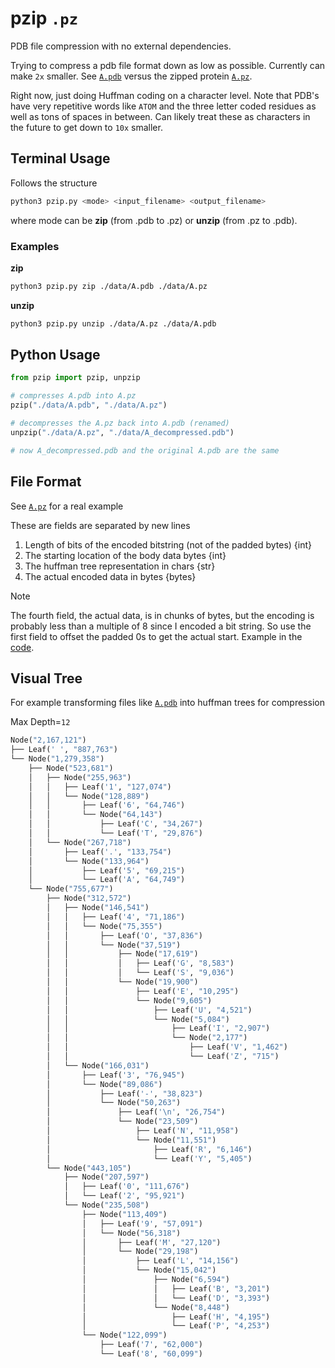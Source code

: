 # pzip `.pz`

PDB file compression with no external dependencies.

Trying to compress a pdb file format down as low as possible. Currently can make `2x` smaller. See [`A.pdb`](./data/A.pdb) versus the zipped protein [`A.pz`](./data/A.pz).

Right now, just doing Huffman coding on a character level. Note that PDB's have very repetitive words like `ATOM` and the three letter coded residues as well as tons of spaces in between. Can likely treat these as characters in the future to get down to `10x` smaller.


## Terminal Usage

Follows the structure

```bash
python3 pzip.py <mode> <input_filename> <output_filename>
```

where mode can be **zip** (from .pdb to .pz) or **unzip** (from .pz to .pdb).

### Examples

**zip**

```bash
python3 pzip.py zip ./data/A.pdb ./data/A.pz
```

**unzip**

```bash
python3 pzip.py unzip ./data/A.pz ./data/A.pdb
```

## Python Usage

```py
from pzip import pzip, unpzip

# compresses A.pdb into A.pz
pzip("./data/A.pdb", "./data/A.pz")

# decompresses the A.pz back into A.pdb (renamed)
unpzip("./data/A.pz", "./data/A_decompressed.pdb")

# now A_decompressed.pdb and the original A.pdb are the same
```

## File Format

See [`A.pz`](./data/A.pz) for a real example

These are fields are separated by new lines

1. Length of bits of the encoded bitstring (not of the padded bytes) {int}
2. The starting location of the body data bytes {int}
3. The huffman tree representation in chars {str}
4. The actual encoded data in bytes {bytes}

> [!NOTE]
> The fourth field, the actual data, is in chunks of bytes, but the encoding is probably less than a multiple of 8 since I encoded a bit string. So use the first field to offset the padded 0s to get the actual start. Example in the [code](./huff.py).

## Visual Tree

For example transforming files like [`A.pdb`](./data/A.pdb) into huffman trees for compression

Max Depth=`12`

```python
Node("2,167,121")
├── Leaf(' ', "887,763")
└── Node("1,279,358")
    ├── Node("523,681")
    │   ├── Node("255,963")
    │   │   ├── Leaf('1', "127,074")
    │   │   └── Node("128,889")
    │   │       ├── Leaf('6', "64,746")
    │   │       └── Node("64,143")
    │   │           ├── Leaf('C', "34,267")
    │   │           └── Leaf('T', "29,876")
    │   └── Node("267,718")
    │       ├── Leaf('.', "133,754")
    │       └── Node("133,964")
    │           ├── Leaf('5', "69,215")
    │           └── Leaf('A', "64,749")
    └── Node("755,677")
        ├── Node("312,572")
        │   ├── Node("146,541")
        │   │   ├── Leaf('4', "71,186")
        │   │   └── Node("75,355")
        │   │       ├── Leaf('O', "37,836")
        │   │       └── Node("37,519")
        │   │           ├── Node("17,619")
        │   │           │   ├── Leaf('G', "8,583")
        │   │           │   └── Leaf('S', "9,036")
        │   │           └── Node("19,900")
        │   │               ├── Leaf('E', "10,295")
        │   │               └── Node("9,605")
        │   │                   ├── Leaf('U', "4,521")
        │   │                   └── Node("5,084")
        │   │                       ├── Leaf('I', "2,907")
        │   │                       └── Node("2,177")
        │   │                           ├── Leaf('V', "1,462")
        │   │                           └── Leaf('Z', "715")
        │   └── Node("166,031")
        │       ├── Leaf('3', "76,945")
        │       └── Node("89,086")
        │           ├── Leaf('-', "38,823")
        │           └── Node("50,263")
        │               ├── Leaf('\n', "26,754")
        │               └── Node("23,509")
        │                   ├── Leaf('N', "11,958")
        │                   └── Node("11,551")
        │                       ├── Leaf('R', "6,146")
        │                       └── Leaf('Y', "5,405")
        └── Node("443,105")
            ├── Node("207,597")
            │   ├── Leaf('0', "111,676")
            │   └── Leaf('2', "95,921")
            └── Node("235,508")
                ├── Node("113,409")
                │   ├── Leaf('9', "57,091")
                │   └── Node("56,318")
                │       ├── Leaf('M', "27,120")
                │       └── Node("29,198")
                │           ├── Leaf('L', "14,156")
                │           └── Node("15,042")
                │               ├── Node("6,594")
                │               │   ├── Leaf('B', "3,201")
                │               │   └── Leaf('D', "3,393")
                │               └── Node("8,448")
                │                   ├── Leaf('H', "4,195")
                │                   └── Leaf('P', "4,253")
                └── Node("122,099")
                    ├── Leaf('7', "62,000")
                    └── Leaf('8', "60,099")

```
